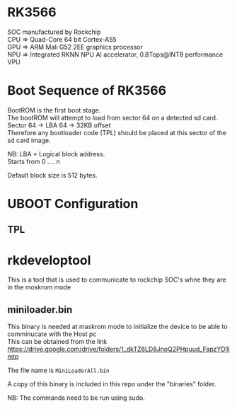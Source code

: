# RK3566
SOC manufactured by Rockchip  
CPU => Quad-Core 64 bit Cortex-A55  
GPU => ARM Mali G52 2EE graphics processor  
NPU => Integrated RKNN NPU AI accelerator, 0.8Tops@INT8 performance  
VPU  



# Boot Sequence of RK3566
BootROM is the first boot stage.  
The bootROM will attempt to load from sector 64 on a detected sd card.  
Sector 64 -> LBA 64 -> 32KB offset  
Therefore any bootloader code (TPL) should be placed at this sector of the sd card image.  
  
  NB: LBA = Logical block address.  
  Starts from 0 .... n  
    
Default block size is 512 bytes.  



# UBOOT Configuration
## TPL


# rkdeveloptool
This is a tool that is used to communicate to rockchip SOC's whne they are in the moskrom mode  
## miniloader.bin
This binary is needed at maskrom mode to initialize the device to be able to comminucate with the Host pc  
This can be obtained from the link https://drive.google.com/drive/folders/1_dkTZ6LD8JnoQ2PHpuud_FapzYD1Imtp  

The file name is `MiniLoaderAll.bin`

A copy of this binary is included in this repo under the "binaries" folder.

NB: The commands need to be run using sudo.


